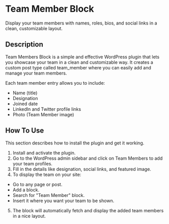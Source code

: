 # Team Member Block
Display your team members with names, roles, bios, and social links in a clean, customizable layout.

## Description

Team Members Block is a simple and effective WordPress plugin that lets you showcase your team in a clean and customizable way. 
It creates a custom post type called team_member where you can easily add and manage your team members.

Each team member entry allows you to include:

- Name (title)
- Designation
- Joined date
- LinkedIn and Twitter profile links
- Photo (Team Member image)

## How To Use

This section describes how to install the plugin and get it working.

1. Install and activate the plugin.
2. Go to the WordPress admin sidebar and click on Team Members to add your team profiles.
3. Fill in the details like designation, social links, and featured image.
4. To display the team on your site:
 - Go to any page or post.
 - Add a block.
 - Search for "Team Member" block.
 - Insert it where you want your team to be shown.
5. The block will automatically fetch and display the added team members in a nice layout.
